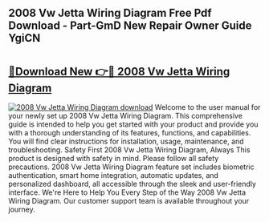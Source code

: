 ## 2008 Vw Jetta Wiring Diagram Free Pdf Download - Part-GmD New Repair Owner Guide YgiCN

# <h2><a href="http://dfkz0dx.blite.top/?on=2008+Vw+Jetta+Wiring+Diagram">🔗Download New 👉🔴 2008 Vw Jetta Wiring Diagram</a></h2>

[![2008 Vw Jetta Wiring Diagram download](https://i.imgur.com/lujVjoI.png)](http://dfkz0dx.blite.top/?on=2008+Vw+Jetta+Wiring+Diagram)
Welcome to the user manual for your newly set up 2008 Vw Jetta Wiring Diagram. This comprehensive guide is intended to help you get started with your product and provide you with a thorough understanding of its features, functions, and capabilities. You will find clear instructions for installation, usage, maintenance, and troubleshooting. Safety First 2008 Vw Jetta Wiring Diagram, Always This product is designed with safety in mind. Please follow all safety precautions. 2008 Vw Jetta Wiring Diagram feature set includes biometric authentication, smart home integration, automatic updates, and personalized dashboard, all accessible through the sleek and user-friendly interface. We're Here to Help You Every Step of the Way 2008 Vw Jetta Wiring Diagram. Our customer support team is available throughout your journey.
